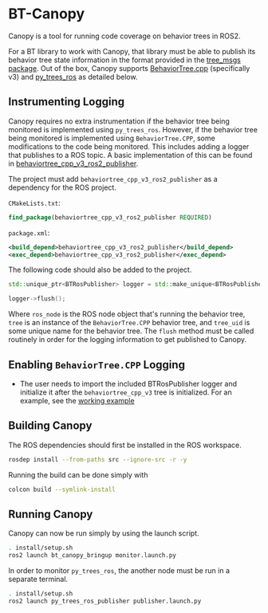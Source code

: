 # BT-Canopy

Canopy is a tool for running code coverage on behavior trees in ROS2.

For a BT library to work with Canopy, that library must be able to publish its behavior tree state information in the format provided in the [tree_msgs package](src/tree_msgs). Out of the box, Canopy supports [BehaviorTree.cpp](https://github.com/BehaviorTree/BehaviorTree.CPP) (specifically v3) and [py_trees_ros](https://github.com/splintered-reality/py_trees_ros) as detailed below.

## Instrumenting Logging

Canopy requires no extra instrumentation if the behavior tree being monitored is implemented using `py_trees_ros`. However, if the behavior tree being monitored is implemented using `BehaviorTree.CPP`, some modifications to the code being monitored. This includes adding a logger that publishes to a ROS topic. A basic implementation of this can be found in [behaviortree\_cpp\_v3\_ros2\_publisher](src/behaviortree_cpp_v3_ros2_publisher/).

The project must add `behaviortree_cpp_v3_ros2_publisher` as a dependency for the ROS project.

`CMakeLists.txt`:

```cmake
find_package(behaviortree_cpp_v3_ros2_publisher REQUIRED)
```

`package.xml`:

```xml
<build_depend>behaviortree_cpp_v3_ros2_publisher</build_depend>
<exec_depend>behaviortree_cpp_v3_ros2_publisher</exec_depend>
```

The following code should also be added to the project.

```cpp
std::unique_ptr<BTRosPublisher> logger = std::make_unique<BTRosPublisher>(ros_node, tree, tree_uid);

logger->flush();
```

Where `ros_node` is the ROS node object that's running the behavior tree, `tree` is an instance of the `BehaviorTree.CPP` behavior tree, and `tree_uid` is some unique name for the behavior tree. The `flush` method must be called routinely in order for the logging information to get published to Canopy.

## Enabling `BehaviorTree.CPP` Logging

- The user needs to import the included BTRosPublisher logger and initialize it after the `behaviortree_cpp_v3` tree is initialized. For an example, see the [working example](https://github.com/RobotCodeLab/navigation2/commit/4be5f56f705cb31cd7db207b251a7cc702465d4c)

## Building Canopy

The ROS dependencies should first be installed in the ROS workspace.

```bash
rosdep install --from-paths src --ignore-src -r -y
```

Running the build can be done simply with

```bash
colcon build --symlink-install
```

## Running Canopy

Canopy can now be run simply by using the launch script.

```bash
. install/setup.sh
ros2 launch bt_canopy_bringup monitor.launch.py
```

In order to monitor `py_trees_ros`, the another node must be run in a separate terminal.

```bash
. install/setup.sh
ros2 launch py_trees_ros_publisher publisher.launch.py
```
